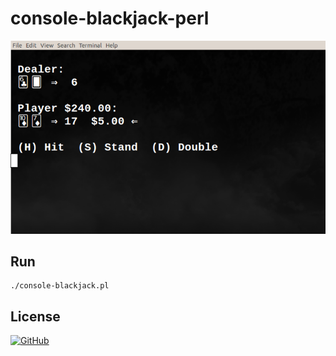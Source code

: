 # console-blackjack-perl

![Blackjack](https://raw.githubusercontent.com/gdonald/console-blackjack-perl/master/bj.png)

## Run

    ./console-blackjack.pl

## License

[![GitHub](https://img.shields.io/github/license/gdonald/console-blackjack-perl?color=aa0000)](https://github.com/gdonald/console-blackjack-perl/blob/master/LICENSE)